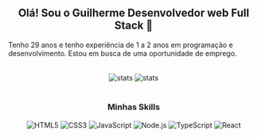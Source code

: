 <h2 align="center">Olá! Sou o Guilherme Desenvolvedor web Full Stack 👋</h2>

<p>Tenho 29 anos e tenho experiência de 1 a 2 anos em programação e desenvolvimento. Estou em busca de uma oportunidade de emprego. </p>
<!-- <div align="center"> 
    <a href="https://www.linkedin.com/in/guilhermeteixeiradasilva1994/">
      <img align="center" alt="" src="https://img.shields.io/badge/LinkedIn-0077B5?style=for-the-badge&logo=linkedin&logoColor=white"/>
    </a>
  </div> -->

<br/>

<div align="center"> 
  <img align="center" alt="stats" src="https://github-readme-stats.vercel.app/api?username=GuilhermeTeixeiraS&show_icons=true&theme=transparent"/>
  <img align="center" alt="stats" src="https://github-readme-stats.vercel.app/api/top-langs/?username=GuilhermeTeixeiraS&theme=transparent&hide_border=true&custom_title=Linguagens%20%Principais"/>
</div>

<br/>
<h3 align="center">Minhas Skills</h2>
<div align="center"> 
  <img align="center" alt="HTML5" src="https://img.shields.io/badge/HTML5-E34F26?style=for-the-badge&logo=html5&logoColor=white"/>
    <img align="center" alt="CSS3" src="https://img.shields.io/badge/CSS3-1572B6?style=for-the-badge&logo=css3&logoColor=white"/>
   <img align="center" alt="JavaScript" src="https://img.shields.io/badge/JavaScript-F7DF1E?style=for-the-badge&logo=javascript&logoColor=black"/>
   <img align="center" alt="Node.js" src="https://img.shields.io/badge/Node.js-43853D?style=for-the-badge&logo=node.js&logoColor=white"/>
   <img align="center" alt="TypeScript" src="https://img.shields.io/badge/TypeScript-007ACC?style=for-the-badge&logo=typescript&logoColor=white"/>
   <img align="center" alt="React" src="https://img.shields.io/badge/React-20232A?style=for-the-badge&logo=react&logoColor=61DAFB"/>
</div>
